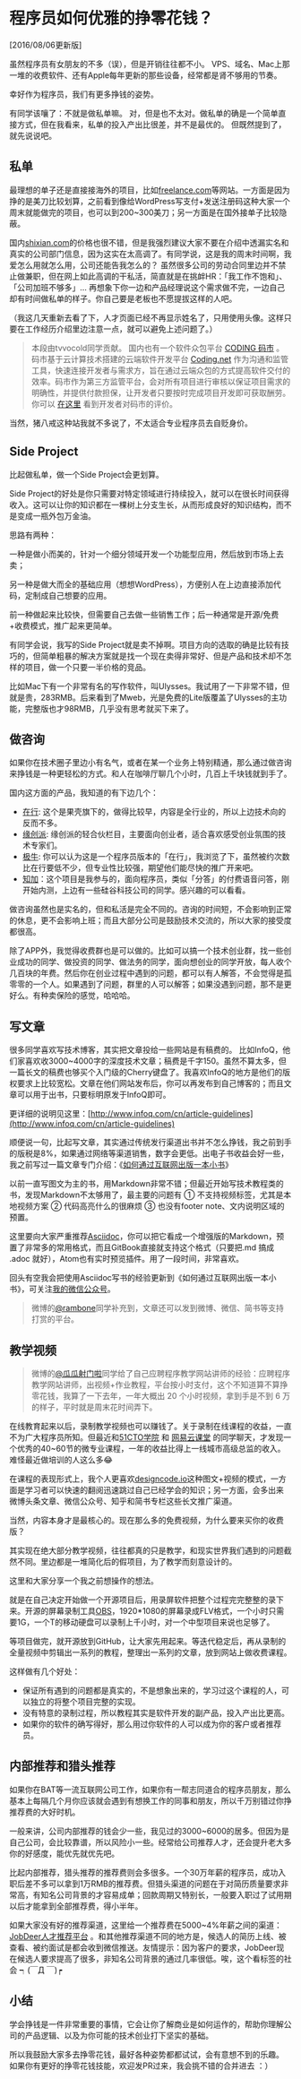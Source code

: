 # 程序员如何优雅的挣零花钱？

[2016/08/06更新版]

虽然程序员有女朋友的不多（误），但是开销往往都不小。
VPS、域名、Mac上那一堆的收费软件、还有Apple每年更新的那些设备，经常都是肾不够用的节奏。

幸好作为程序员，我们有更多挣钱的姿势。

有同学该嚷了：不就是做私单嘛。
对，但是也不太对。做私单的确是一个简单直接方式，但在我看来，私单的投入产出比很差，并不是最优的。
但既然提到了，就先说说吧。

## 私单

最理想的单子还是直接接海外的项目，比如[freelance.com](http://freelance.com)等网站。一方面是因为挣的是美刀比较划算，之前看到像给WordPress写支付+发送注册码这种大家一个周末就能做完的项目，也可以到200~300美刀；另一方面是在国外接单子比较隐蔽。

国内[shixian.com](http://shixian.com)的价格也很不错，但是我强烈建议大家不要在介绍中透漏实名和真实的公司部门信息，因为这实在太高调了。有同学说，这是我的周末时间啊，我爱怎么用就怎么用，公司还能告我怎么的？
虽然很多公司的劳动合同里边并不禁止做兼职，但在网上如此高调的干私活，简直就是在挑衅HR：「我工作不饱和」、「公司加班不够多」…
再想象下你一边和产品经理说这个需求做不完，一边自己却有时间做私单的样子。你自己要是老板也不愿提拔这样的人吧。

（我这几天重新去看了下，人才页面已经不再显示姓名了，只用使用头像。这样只要在工作经历介绍里边注意一点，就可以避免上述问题了。）


> 本段由tvvocold同学贡献。
国内也有一个软件众包平台 [CODING 码市](https://mart.coding.net) 。 码市基于云计算技术搭建的云端软件开发平台 [Coding.net](https://coding.net) 作为沟通和监管工具，快速连接开发者与需求方，旨在通过云端众包的方式提高软件交付的效率。码市作为第三方监管平台，会对所有项目进行审核以保证项目需求的明确性，并提供付款担保，让开发者只要按时完成项目开发即可获取酬劳。你可以 [在这里](https://mart.coding.net/codersay) 看到开发者对码市的评价。

当然，猪八戒这种站我就不多说了，不太适合专业程序员去自贬身价。

## Side Project

比起做私单，做一个Side Project会更划算。

Side Project的好处是你只需要对特定领域进行持续投入，就可以在很长时间获得收入。这可以让你的知识都在一棵树上分支生长，从而形成良好的知识结构，而不是变成一瓶外包万金油。

思路有两种：

一种是做小而美的，针对一个细分领域开发一个功能型应用，然后放到市场上去卖；

另一种是做大而全的基础应用（想想WordPress），方便别人在上边直接添加代码，定制成自己想要的应用。

前一种做起来比较快，但需要自己去做一些销售工作；后一种通常是开源/免费+收费模式，推广起来更简单。

有同学会说，我写的Side Project就是卖不掉啊。项目方向的选取的确是比较有技巧的，但简单粗暴的解决方案就是找一个现在卖得非常好、但是产品和技术却不怎样的项目，做一个只要一半价格的竞品。

比如Mac下有一个非常有名的写作软件，叫Ulysses。我试用了一下非常不错，但就是贵，283RMB。后来看到了Mweb，光是免费的Lite版覆盖了Ulysses的主功能，完整版也才98RMB，几乎没有思考就买下来了。

## 做咨询

如果你在技术圈子里边小有名气，或者在某一个业务上特别精通，那么通过做咨询来挣钱是一种更轻松的方式。和人在咖啡厅聊几个小时，几百上千块钱就到手了。

国内这方面的产品，我知道的有下边几个：

- [在行](http://www.zaih.com/app/): 这个是果壳旗下的，做得比较早，内容是全行业的，所以上边技术向的反而不多。
- [缘创派](http://q.ycpai.com/h5/lightPartner/expertList): 缘创派的轻合伙栏目，主要面向创业者，适合喜欢感受创业氛围的技术专家们。
- [极牛](http://geekniu.com/): 你可以认为这是一个程序员版本的「在行」，我浏览了下，虽然被约次数比在行要低不少，但专业性比较强，期望他们能尽快的推广开来吧。
- [知加](http://get.ftqq.com/353.card)：这个项目是我参与的，面向程序员，类似「分答」的付费语音问答，刚开始内测，上边有一些硅谷科技公司的同学。感兴趣的可以看看。

做咨询虽然也是实名的，但和私活是完全不同的。咨询的时间短，不会影响到正常的休息，更不会影响上班；而且大部分公司是鼓励技术交流的，所以大家的接受度都很高。

除了APP外，我觉得收费群也是可以做的。比如可以搞一个技术创业群，找一些创业成功的同学、做投资的同学、做法务的同学，面向想创业的同学开放，每人收个几百块的年费。然后你在创业过程中遇到的问题，都可以有人解答，不会觉得是孤零零的一个人。如果遇到了问题，群里的人可以解答；如果没遇到问题，那不是更好么。有种卖保险的感觉，哈哈哈。

## 写文章

很多同学喜欢写技术博客，其实把文章投给一些网站是有稿费的。
比如InfoQ，他们家喜欢收3000~4000字的深度技术文章；稿费是千字150。虽然不算太多，但一篇长文的稿费也够买个入门级的Cherry键盘了。我喜欢InfoQ的地方是他们的版权要求上比较宽松。文章在他们网站发布后，你可以再发布到自己博客的；而且文章可以用于出书，只要标明原发于InfoQ即可。

更详细的说明见这里：[http://www.infoq.com/cn/article-guidelines](http://www.infoq.com/cn/article-guidelines)

顺便说一句，比起写文章，其实通过传统发行渠道出书并不怎么挣钱，我之前到手的版税是8%，如果通过网络等渠道销售，数字会更低。出电子书收益会好一些，我之前写过一篇文章专门介绍：《[如何通过互联网出版一本小书](http://get.ftqq.com/6914.get)》

以前一直写图文为主的书，用Markdown非常不错；但最近开始写技术教程类的书，发现Markdown不太够用了，最主要的问题有 ① 不支持视频标签，尤其是本地视频方案 ② 代码高亮什么的很麻烦 ③ 也没有footer note、文内说明区域的预置。

这里要向大家严重推荐[Asciidoc](http://asciidoctor.org/docs/asciidoc-syntax-quick-reference/)，你可以把它看成一个增强版的Markdown，预置了非常多的常用格式，而且GitBook直接就支持这个格式（只要把.md 搞成 .adoc 就好），Atom也有实时预览插件。用了一段时间，非常喜欢。

回头有空我会把使用Asciidoc写书的经验更新到《如何通过互联网出版一本小书》，可关注[我的微信公众号](http://get.ftqq.com/354.card)。

> 微博的[@rambone](http://weibo.com/rambone)同学补充到，文章还可以发到微博、微信、简书等支持打赏的平台。

## 教学视频

> 微博的[@瓜瓜射门啦](http://weibo.com/cuteblackmelon)同学给了自己应聘程序教学网站讲师的经验：应聘程序教学网站讲师，出视频+作业教程，平台按小时支付，这个不知道算不算挣零花钱，我算了一下去年，一年大概出 20 个小时视频，拿到手是不到 6 万的样子，平时就是周末花时间弄下。


在线教育起来以后，录制教学视频也可以赚钱了。关于录制在线课程的收益，一直不为广大程序员所知。但最近和[51CTO学院](http://edu.51cto.com/) 和 [网易云课堂](http://study.163.com/smartSpec/intro.htm#/smartSpecIntro) 的同学聊天，才发现一个优秀的40~60节的微专业课程，一年的收益比得上一线城市高级总监的收入。难怪最近做培训的人这么多😂


在课程的表现形式上，我个人更喜欢[designcode.io](http://designcode.io)这种图文+视频的模式，一方面是学习者可以快速的翻阅迅速跳过自己已经学会的知识；另一方面，会多出来 微博头条文章、微信公众号、知乎和简书专栏这些长文推广渠道。

当然，内容本身才是最核心的。现在那么多的免费视频，为什么要来买你的收费版？

其实现在绝大部分教学视频，往往都真的只是教学，和现实世界我们遇到的问题截然不同。里边都是一堆简化后的假项目，为了教学而刻意设计的。

这里和大家分享一个我之前想操作的想法。

就是在自己决定开始做一个开源项目后，用录屏软件把整个过程完完整整的录下来。开源的屏幕录制工具[OBS](https://obsproject.com/download)，1920*1080的屏幕录成FLV格式，一个小时只需要1G，一个T的移动硬盘可以录制上千小时，对一个中型项目来说也足够了。

等项目做完，就开源放到GitHub，让大家先用起来。等迭代稳定后，再从录制的全量视频中剪辑出一系列的教程，整理出一系列的文章，放到网站上做收费课程。

这样做有几个好处：

 - 保证所有遇到的问题都是真实的，不是想象出来的，学习过这个课程的人，可以独立的将整个项目完整的实现。
 - 没有特意的录制过程，所以教程其实是软件开发的副产品，投入产出比更高。
 - 如果你的软件的确写得好，那么用过你软件的人可以成为你的客户或者推荐员。


## 内部推荐和猎头推荐

如果你在BAT等一流互联网公司工作，如果你有一帮志同道合的程序员朋友，那么基本上每隔几个月你应该就会遇到有想换工作的同事和朋友，所以千万别错过你挣推荐费的大好时机。

一般来讲，公司内部推荐的钱会少一些，我见过的3000~6000的居多。但因为是自己公司，会比较靠谱，所以风险小一些。经常给公司推荐人才，还会提升老大多你的好感度，能优先就优先吧。

比起内部推荐，猎头推荐的推荐费则会多很多。一个30万年薪的程序员，成功入职后差不多可以拿到1万RMB的推荐费。但猎头渠道的问题在于对简历质量要求非常高，有知名公司背景的才容易成单；回款周期又特别长，一般要入职过了试用期以后才能拿到全部推荐费，得小半年。

如果大家没有好的推荐渠道，这里给一个推荐费在5000~4%年薪之间的渠道：[JobDeer人才推荐平台](http://tui2.jobdeer.com/) 。和其他推荐渠道不同的地方是，候选人的简历上线、被查看、被约面试是都会收到微信推送。友情提示：因为客户的要求，JobDeer现在候选人要求提高了很多，非知名公司背景的通过几率很低。唉，这个看标签的社会 ┑(￣Д ￣)┍


## 小结

学会挣钱是一件非常重要的事情，它会让你了解商业是如何运作的，帮助你理解公司的产品逻辑、以及为你可能的技术创业打下坚实的基础。

所以我鼓励大家多去挣零花钱，最好各种姿势都都试试，会有意想不到的乐趣。
如果你有更好的挣零花钱技能，欢迎发PR过来，我会挑不错的合并进去 ：）
